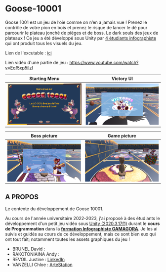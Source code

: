 # Goose-10001

Goose 1001 est un jeu de l’oie comme on n’en a jamais vue ! Prenez le contrôle de votre pion en bois et prenez le risque de lancer le dé pour parcourir le plateau jonché de pièges et de boss. Le dark souls des jeux de plateaux ! Ce jeu a été développé sous Unity par [4 étudiants infographiste](#a-propos) qui ont produit tous les visuels du jeu. 

Lien de l'excutable : [ici](https://github.com/CorentinGaut/Goose-10001/blob/main/BuildGoose-10001/Goose_10001.exe)

Lien vidéo d'une partie de jeu : https://www.youtube.com/watch?v=Eof5xp5ilzI

Starting Menu        |  Victory UI
:-------------------------:|:-------------------------:
  ![image](Doc/StartMenu.png)  |  ![image](Doc/Victory.png)

Boss picture            |  Game picture
:-------------------------:|:-------------------------:
![image](Doc/Boss.png)  |  ![image](Doc/Game.png)

  
  

## A PROPOS
Le contexte du développement de Goose 10001.



Au cours de l'année universitaire 2022-2023, j'ai proposé à des étudiants le développement d'un petit jeu vidéo sous [Unity (2020.3.17f1)](https://unity.com/fr)  durant le **cours de Programmation** dans la **[formation Infographiste GAMAGORA](https://icom.univ-lyon2.fr/gamagora)**. Je les ai suivis et guidés au cours de ce développement, mais ce sont bien eux qui ont tout fait; notamment toutes les assets graphiques du jeu !  

 * BRUNEL David :
 * RAKOTONIAINA Andy :
 * REVOIL Justine : [LinkedIn](https://www.linkedin.com/in/justinerevoil)
 * VANZELLI Chloe : [ArteStation](https://www.artstation.com/bun-dmk)
